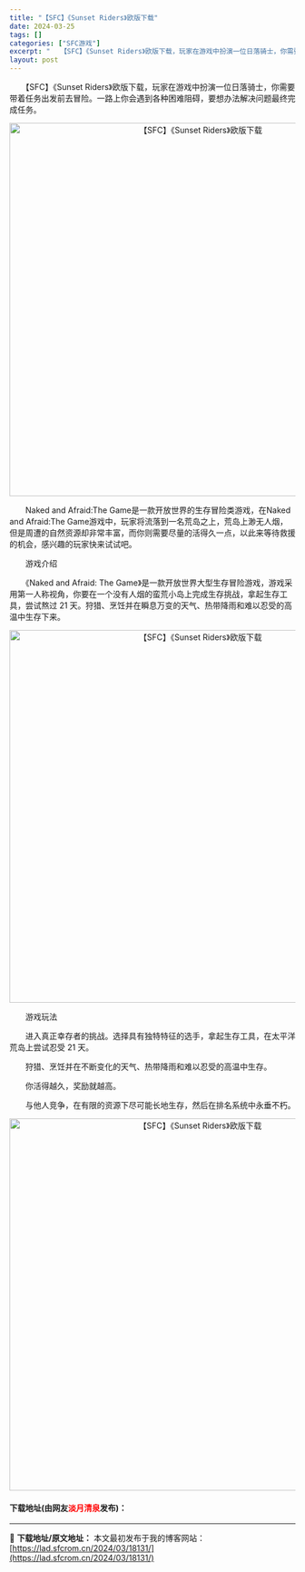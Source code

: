 ```yaml
---
title: "【SFC】《Sunset Riders》欧版下载"
date: 2024-03-25
tags: []
categories: ["SFC游戏"]
excerpt: "　　【SFC】《Sunset Riders》欧版下载，玩家在游戏中扮演一位日落骑士，你需要带着任务出发前去冒险。一路上你会遇到各种困难阻碍，要想办法解决问题最终完成任务。 　　Naked and Afraid:The Game是一款开放世界的生存冒险类游戏，在Naked and Afraid:The&hellip;"
layout: post
---
```


 <p>　　【SFC】《Sunset Riders》欧版下载，玩家在游戏中扮演一位日落骑士，你需要带着任务出发前去冒险。一路上你会遇到各种困难阻碍，要想办法解决问题最终完成任务。</p> <p align="center"><img align="" border="0" src="https://lad.sfcrom.cn/wp-content/uploads/2024/03/20240325_6600cec3a8f7e.png" width="658" alt="【SFC】《Sunset Riders》欧版下载" /></p> <p>　　Naked and Afraid:The Game是一款开放世界的生存冒险类游戏，在Naked and Afraid:The Game游戏中，玩家将流落到一名荒岛之上，荒岛上渺无人烟，但是周遭的自然资源却非常丰富，而你则需要尽量的活得久一点，以此来等待救援的机会，感兴趣的玩家快来试试吧。</p> <p>　　游戏介绍</p> <p>　　《Naked and Afraid: The Game》是一款开放世界大型生存冒险游戏，游戏采用第一人称视角，你要在一个没有人烟的蛮荒小岛上完成生存挑战，拿起生存工具，尝试熬过 21 天。狩猎、烹饪并在瞬息万变的天气、热带降雨和难以忍受的高温中生存下来。</p> <p align="center"><img align="" border="0" src="https://lad.sfcrom.cn/wp-content/uploads/2024/03/20240325_6600cec508943.png" width="657" alt="【SFC】《Sunset Riders》欧版下载" /></p> <p>　　游戏玩法</p> <p>　　进入真正幸存者的挑战。选择具有独特特征的选手，拿起生存工具，在太平洋荒岛上尝试忍受 21 天。</p> <p>　　狩猎、烹饪并在不断变化的天气、热带降雨和难以忍受的高温中生存。</p> <p>　　你活得越久，奖励就越高。</p> <p>　　与他人竞争，在有限的资源下尽可能长地生存，然后在排名系统中永垂不朽。</p> <p align="center"><img align="" border="0" src="https://lad.sfcrom.cn/wp-content/uploads/2024/03/20240325_6600cec61ca7a.png" width="656" alt="【SFC】《Sunset Riders》欧版下载" /></p> <p><h4>下载地址(由网友<font color="red">淡月清泉</font>发布)：</h4></p> 

---
📖 **下载地址/原文地址：** 本文最初发布于我的博客网站：[https://lad.sfcrom.cn/2024/03/18131/](https://lad.sfcrom.cn/2024/03/18131/)
